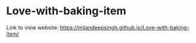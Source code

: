 # Love-with-baking-item

Link to view website: https://milandeepsingh.github.io/Love-with-baking-item/
